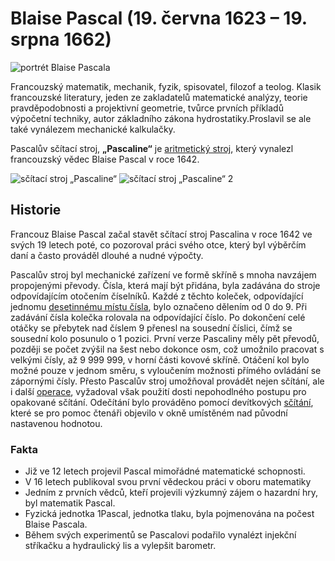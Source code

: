 # Blaise Pascal  (19. června 1623 – 19. srpna 1662)
![portrét Blaise Pascala](https://upload.wikimedia.org/wikipedia/commons/thumb/9/98/Blaise_Pascal_Versailles.JPG/274px-Blaise_Pascal_Versailles.JPG)

Francouzský matematik, mechanik, fyzik, spisovatel, filozof a teolog. Klasik francouzské literatury, jeden ze zakladatelů matematické analýzy, teorie pravděpodobnosti a projektivní geometrie, tvůrce prvních příkladů výpočetní techniky, autor základního zákona hydrostatiky.Proslavil se ale také vynálezem mechanické kalkulačky.

Pascalův sčítací stroj, **„Pascaline“** je [aritmetický stroj](https://ru.wikipedia.org/wiki/%D0%92%D1%8B%D1%87%D0%B8%D1%81%D0%BB%D0%B8%D1%82%D0%B5%D0%BB%D1%8C%D0%BD%D0%B0%D1%8F_%D0%BC%D0%B0%D1%88%D0%B8%D0%BD%D0%B0), který vynalezl francouzský vědec Blaise Pascal v roce 1642.

![sčítací stroj „Pascaline“](https://upload.wikimedia.org/wikipedia/commons/thumb/7/78/Pascaline-CnAM_823-1-IMG_1506-black.jpg/220px-Pascaline-CnAM_823-1-IMG_1506-black.jpg)               ![sčítací stroj „Pascaline“ 2](https://upload.wikimedia.org/wikipedia/commons/thumb/3/3d/Pascaline_-_top_view_and_mechanism.jpg/220px-Pascaline_-_top_view_and_mechanism.jpg)

## Historie 
Francouz Blaise Pascal začal stavět sčítací stroj Pascalina v roce 1642 ve svých 19 letech poté, co pozoroval práci svého otce, který byl výběrčím daní a často prováděl dlouhé a nudné výpočty.

Pascalův stroj byl mechanické zařízení ve formě skříně s mnoha navzájem propojenými převody. Čísla, která mají být přidána, byla zadávána do stroje odpovídajícím otočením číselníků. Každé z těchto koleček, odpovídající jednomu [desetinnému místu čísla](https://cs.wikipedia.org/wiki/Des%C3%ADtkov%C3%A1_soustava), bylo označeno dělením od 0 do 9. Při zadávání čísla kolečka rolovala na odpovídající číslo. Po dokončení celé otáčky se přebytek nad číslem 9 přenesl na sousední číslici, čímž se sousední kolo posunulo o 1 pozici. První verze Pascaliny měly pět převodů, později se počet zvýšil na šest nebo dokonce osm, což umožnilo pracovat s velkými čísly, až 9 999 999, v horní části kovové skříně. Otáčení kol bylo možné pouze v jednom směru, s vyloučením možnosti přímého ovládání se zápornými čísly. Přesto Pascalův stroj umožňoval provádět nejen sčítání, ale i další [operace](https://cs.wikipedia.org/wiki/Operace_(matematika)), vyžadoval však použití dosti nepohodlného postupu pro opakované sčítání. Odečítání bylo prováděno pomocí devítkových [sčítání](https://ru.wikipedia.org/wiki/%D0%A1%D0%BB%D0%BE%D0%B6%D0%B5%D0%BD%D0%B8%D0%B5), které se pro pomoc čtenáři objevilo v okně umístěném nad původní nastavenou hodnotou.

### Fakta
* Již ve 12 letech projevil Pascal mimořádné matematické schopnosti.
* V 16 letech publikoval svou první vědeckou práci v oboru matematiky
* Jedním z prvních vědců, kteří projevili výzkumný zájem o hazardní hry, byl matematik Pascal.
* Fyzická jednotka 1Pascal, jednotka tlaku, byla pojmenována na počest Blaise Pascala.
* Během svých experimentů se Pascalovi podařilo vynalézt injekční stříkačku a hydraulický lis a vylepšit barometr.

